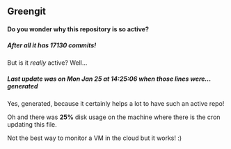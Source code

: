 ## Greengit

#### Do you wonder why this repository is so active?

##### After all it has 17130 commits!

But is it *really* active? Well...

##### Last update was on Mon Jan 25 at 14:25:06 when those lines were... generated

Yes, generated, because it certainly helps a lot to have such an active repo!

Oh and there was **25%** disk usage on the machine
where there is the cron updating this file.

Not the best way to monitor a VM in the cloud but it works! :)
